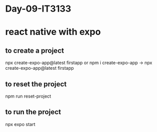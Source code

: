 # Day-09-IT3133
# react native with expo

## to create a project
npx create-expo-app@latest firstapp
    or
npm i create-expo-app ->  npx create-expo-app@latest firstapp

## to reset the project
npm run reset-project

## to run the project
npx expo start




